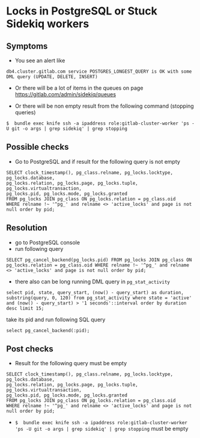 # Locks in PostgreSQL or Stuck Sidekiq workers

## Symptoms

* You see an alert like

```
db4.cluster.gitlab.com service POSTGRES_LONGEST_QUERY is OK with some DML query (UPDATE, DELETE, INSERT)
```

* Or there will be a lot of items in the queues on page https://gitlab.com/admin/sidekiq/queues

* Or there will be non empty result from the following command (stopping queries)

```
$  bundle exec knife ssh -a ipaddress role:gitlab-cluster-worker 'ps -U git -o args | grep sidekiq' | grep stopping
```

## Possible checks

* Go to PostgreSQL and if result for the following query is not empty

```
SELECT clock_timestamp(), pg_class.relname, pg_locks.locktype, pg_locks.database,
pg_locks.relation, pg_locks.page, pg_locks.tuple, pg_locks.virtualtransaction,
pg_locks.pid, pg_locks.mode, pg_locks.granted
FROM pg_locks JOIN pg_class ON pg_locks.relation = pg_class.oid
WHERE relname !~ '^pg_' and relname <> 'active_locks' and page is not null order by pid;
```


## Resolution

* go to PostgreSQL console
* run following query
```
SELECT pg_cancel_backend(pg_locks.pid) FROM pg_locks JOIN pg_class ON pg_locks.relation = pg_class.oid WHERE relname !~ '^pg_' and relname <> 'active_locks' and page is not null order by pid;
```

* there also can be long running DML query in `pg_stat_activity`

```
select pid, state, query_start, (now() - query_start) as duration, substring(query, 0, 120) from pg_stat_activity where state = 'active' and (now() - query_start) > '1 seconds'::interval order by duration desc limit 15;
```

take its pid and run following SQL query

```
select pg_cancel_backend(:pid);
```


## Post checks

* Result for the following query must be empty
```
SELECT clock_timestamp(), pg_class.relname, pg_locks.locktype, pg_locks.database,
pg_locks.relation, pg_locks.page, pg_locks.tuple, pg_locks.virtualtransaction,
pg_locks.pid, pg_locks.mode, pg_locks.granted
FROM pg_locks JOIN pg_class ON pg_locks.relation = pg_class.oid
WHERE relname !~ '^pg_' and relname <> 'active_locks' and page is not null order by pid;
```

* `$  bundle exec knife ssh -a ipaddress role:gitlab-cluster-worker 'ps -U git -o args | grep sidekiq' | grep stopping` must be empty

